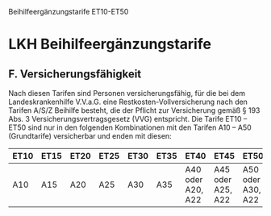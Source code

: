 Beihilfeergänzungstarife ET10-ET50
# LKH Beihilfeergänzungstarife
## F. Versicherungsfähigkeit

Nach diesen Tarifen sind Personen versicherungsfähig, für die bei dem Landeskrankenhilfe V.V.a.G. eine Restkosten-Vollversicherung nach den Tarifen A/S/Z Beihilfe besteht, die der Pflicht zur Versicherung gemäß § 193 Abs. 3 Versicherungsvertragsgesetz (VVG) entspricht. Die Tarife ET10 – ET50 sind nur in den folgenden Kombinationen mit den Tarifen A10 – A50 (Grundtarife) versicherbar und enden mit diesen:

| ET10 | ET15  | ET20 | ET25 | ET30 | ET35      | ET40                  | ET45                  | ET50                     |
|------|-------|------|------|------|-----------|-----------------------|-----------------------|--------------------------|
| A10  | A15   | A20  | A25  | A30  | A35       | A40 oder A20, A22      | A45 oder A25, A22      | A50 oder A30, A22         |
